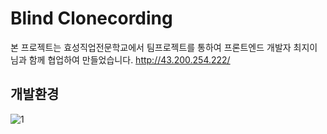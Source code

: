 # Blind Clonecording

본 프로젝트는 효성직업전문학교에서 팀프로젝트를 통하여 프론트엔드 개발자 최지이님과 함께 협업하여 만들었습니다.
<http://43.200.254.222/>

## 개발환경

![1](https://user-images.githubusercontent.com/122003112/227197490-e3b64324-6b13-44a4-826b-4a570ae36b68.png)

##
